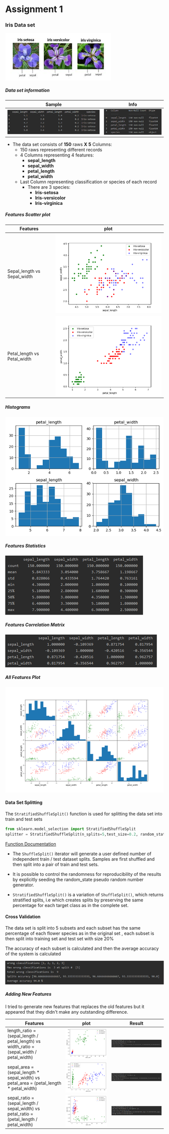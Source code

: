 # Assignment 1

### Iris Data set

![GitHub Logo](./images/iris.png)

##### Data set information 
Sample|Info 
---|---
![GitHub Logo](./images/head.PNG)|![GitHub Logo](./images/info.PNG)

* The data set consists of  **150** raws **X** **5** Columns:
  * 150 raws representing different records
  * 4 Columns representing 4 features: 
    * **sepal_length** 
    * **sepal_width** 
    * **petal_length** 
    * **petal_width** 
  * Last Column representing classification or species of each record
    * There are 3 species:
      * **Iris-setosa**
      * **Iris-versicolor**
      * **Iris-virginica**
  
##### Features Scatter plot

Features | plot
---------|------
Sepal_length vs Sepal_width|![GitHub Logo](./images/s-length-width.png)
Petal_length vs Petal_width|![GitHub Logo](./images/p-length-width.png)

##### Histograms
![GitHub Logo](./images/histogram.png)

##### Features Statistics
![GitHub Logo](./images/fd.PNG)

##### Features Correlation Matrix
![GitHub Logo](./images/corr.PNG)

##### All Features Plot
![GitHub Logo](./images/all.png)

#### Data Set Splitting
The ```StratifiedShuffleSplit()``` function is used for splitting the data set into train and test sets
```python
from sklearn.model_selection import StratifiedShuffleSplit
splitter = StratifiedShuffleSplit(n_splits=5,test_size=0.2, random_state=42)
```
[Function Documentation](https://scikit-learn.org/stable/modules/cross_validation.html#cross-validation-iterators)
* The ```ShuffleSplit()``` iterator will generate a user defined number of independent train / test dataset splits.
Samples are first shuffled and then split into a pair of train and test sets.

* It is possible to control the randomness for reproducibility of the results by explicitly seeding the random_state pseudo random number generator.

* ```StratifiedShuffleSplit()``` is a variation of ```ShuffleSplit()```, which returns stratified splits, i.e which creates splits by preserving the same percentage for each target class as in the complete set.


#### Cross Validation

The data set is split into 5 subsets and each subset has the same percentage of each flower species
as in the original set , each subset is then split into training set and test set with size 20%
 
The accuracy of each subset is calculated and then the average accuracy of the system is calculated

![GitHub Logo](./images/average_accuracy.PNG)


##### Adding New Features
I tried to generate new features that replaces the old features but it appeared that they didn't make any outstanding difference.

Features | plot|Result
---------|------|-----
length_ratio = (sepal_length / petal_length) vs width_ratio = (sepal_width / petal_width) |![GitHub Logo](./images/wlr.png)|![GitHub Logo](./images/dimension_accuracy.PNG)
sepal_area = (sepal_length * sepal_width) vs petal_area = (petal_length * petal_width) |![GitHub Logo](./images/wlm.png)|![GitHub Logo](./images/area_accuracy.PNG)
sepal_ratio = (sepal_length / sepal_width) vs petal_ratio = (petal_length / petal_width) |![GitHub Logo](./images/spr.png)|![GitHub Logo](./images/part_ratio.PNG)
